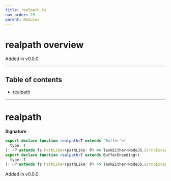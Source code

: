 ```yaml
---
title: realpath.ts
nav_order: 29
parent: Modules
---
```


# realpath overview

Added in v0.0.0

---

<h2 class="text-delta">Table of contents</h2>

- [realpath](#realpath)

---

# realpath

**Signature**

```ts
export declare function realpath<T extends 'Buffer'>(
  type: T
): <P extends fs.PathLike>(pathLike: P) => TaskEither<NodeJS.ErrnoException, Buffer>
export declare function realpath<T extends BufferEncoding>(
  type: T
): <P extends fs.PathLike>(pathLike: P) => TaskEither<NodeJS.ErrnoException, string>
```

Added in v0.0.0

